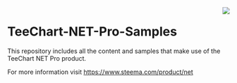 <a href="https://www.steema.com/product/net">
<img align="right" src="http://www.teechart.net/img/logos/teechart_net.png">
</a>

# TeeChart-NET-Pro-Samples
This repository includes all the content and samples that make use of the TeeChart NET Pro product.

For more information visit https://www.steema.com/product/net
